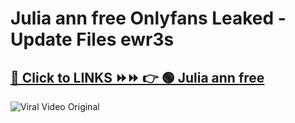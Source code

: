 
 # Julia ann free Onlyfans Leaked - Update Files ewr3s

## <h2><a href="https://clipsfans.com/Julia_ann_free&ref=git">🔗 Click to LINKS ⏩⏩ 👉 🟢 Julia ann free </a></h2>

<a href="https://clipsfans.com/Julia_ann_free&ref=git" rel="nofollow" data-target="animated-image.originalLink"><img src="https://i.ibb.co.com/xMMVF88/686577567.gif" alt="Viral Video Original" style="max-width: 100%; display: inline-block;" data-target="animated-image.originalImage"></a>

